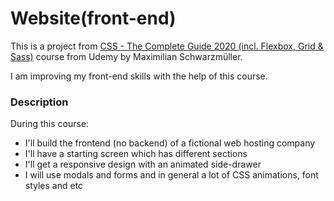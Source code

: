 <h1>Website(front-end)</h1>
<p>This is a project from <a href="https://www.udemy.com/course/css-the-complete-guide-incl-flexbox-grid-sass/">CSS - The Complete Guide 2020 (incl. Flexbox, Grid & Sass)</a> course from Udemy by Maximilian Schwarzmüller.</p>
<p>I am improving my front-end skills with the help of this course.</p> 
<h3>Description</h3>
<p>During this course:</p>

<ul>
<li>I'll build the frontend (no backend) of a fictional web hosting company</li>
<li>I'll have a starting screen which has different sections</li>
<li>I'll get a responsive design with an animated side-drawer</li>
<li>I will use modals and forms and in general a lot of CSS animations, font styles and etc</li>
</ul>
